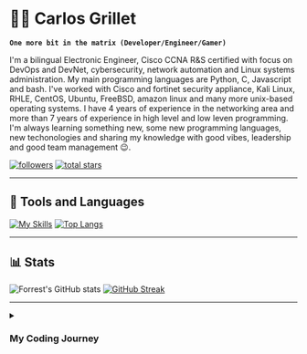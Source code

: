 # 🐱‍👤 Carlos Grillet

**`One more bit in the matrix (Developer/Engineer/Gamer)`**

I'm a bilingual Electronic Engineer, Cisco CCNA R&S certified with focus on DevOps and DevNet, cybersecurity, network automation and Linux systems administration. My main programming languages are Python, C, Javascript and bash. I've worked with Cisco and fortinet security appliance, Kali Linux, RHLE, CentOS, Ubuntu, FreeBSD, amazon linux and many more unix-based operating systems. I have 4 years of experience in the networking area and more than 7 years of experience in high level and low leven programming. I'm always learning something new, some new programming languages, new techonologies and sharing my knowledge with good vibes, leadership and good team management 😉.

   <p align="left"> 
      <a href="https://github.com/carlosgrillet?tab=followers">
         <img alt="followers" title="Follow me on Github" src="https://custom-icon-badges.demolab.com/github/followers/carlosgrillet?color=236ad3&labelColor=1155ba&style=for-the-badge&logo=person-add&label=Follow&logoColor=white"/></a>
      <a href="https://github.com/carlosgrillet?tab=repositories&sort=stargazers">
         <img alt="total stars" title="Total stars on GitHub" src="https://custom-icon-badges.demolab.com/github/stars/carlosgrillet?color=55960c&style=for-the-badge&labelColor=488207&logo=star"/></a>
   </p>

---

## 🧰 Tools and Languages 

[![My Skills](https://skillicons.dev/icons?i=python,bash,powershell,javascript,typescript,nodejs,react,vite,dotnet,regex,git,github,nginx,docker,kubernetes,jenkins,ansible,linux,neovim,vscode,discord,stackoverflow,ai&perline=8)](https://skillicons.dev) [![Top Langs](https://github-readme-stats.vercel.app/api/top-langs/?username=carlosgrillet&layout=compact&theme=github_dark&hide_border=true)](https://github.com/anuraghazra/github-readme-stats) 

---

## 📊 Stats

![Forrest's GitHub stats](https://github-readme-stats.vercel.app/api?username=carlosgrillet&show_icons=true&theme=github_dark&hide_border=true) [![GitHub Streak](https://streak-stats.demolab.com?user=carlosgrillet&theme=github-dark-blue&hide_border=true&border_radius=15.1&mode=weekly)](https://git.io/streak-stats)

---

<details>
 <summary><h3> My Coding Journey</h3></summary>
    I started my coding journey when I was 14, It all begins when I noticed that the Windows XP calculator application was a bit ugly for me, so I decided to check on internet “how to create a calculator in widows”, that led me to a Youtube video of “How to develop a calculator on Java” using Netbeans 5. After a few days I finished my own calculator and I loved it. When I was writing that code I didn’t really know what I was doing, so for that reason I decided to learn Java by myself. When I learned Java, I developed a basic apps to, for example move file from one folder to other. The time pass and then I heard about python, it calls my attentions so I decided to try it, by just seen a 4 hours video of “learn Python in 4 hours” in Youtube, I learned how to make basic scripts and was then when I really began to write code. In that moment I was studying for my Electronic Engineer degree, so in my career I learned C, Visual Basic and C#. Since I got my degree as Engineer till now, I dedicate my time to learn some new languages such as Rust, javascript and Networking which is current my job. I’m a networking engineer and I work in the Automation and Cybersecurity area.
 
